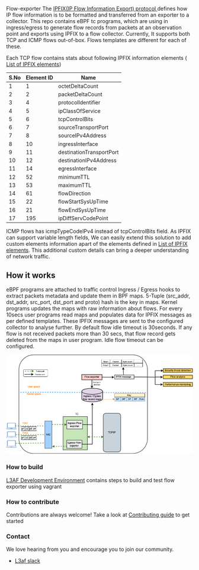 Flow-exporter
The <a href=https://datatracker.ietf.org/doc/html/rfc7011> IPFIX(IP Flow Information Export) protocol </a> defines how IP flow information is to be formatted and transferred from an exporter to a collector.
This repo contains eBPF tc programs, which are using in ingress/egress to generate flow records from packets at an observation point and exports using IPFIX to a flow collector.
Currently, It supports both TCP and ICMP flows out-of-box. Flows templates are different for each of these.

Each TCP flow contains stats about following IPFIX information elements (<a href=https://www.iana.org/assignments/ipfix/ipfix.xhtml> List of IPFIX elements</a>)

<table>
<thead>
<tr>
<th>S.No</th>
<th>Element ID</th>
<th>Name</th>
</tr>
</thead>
<tbody>
<tr>
<td>1</td>
<td>1</td>
<td>octetDeltaCount</td>
</tr>
<tr>
<td>2</td>
<td>2</td>
<td>packetDeltaCount</td>
</tr>
<tr>
<td>3</td>
<td>4</td>
<td>protocolIdentifier</td>
</tr>
<tr>
<td>4</td>
<td>5</td>
<td>ipClassOfService</td>
</tr>
<tr>
<td>5</td>
<td>6</td>
<td>tcpControlBits</td>
</tr>
<tr>
<td>6</td>
<td>7</td>
<td>sourceTransportPort</td>
</tr>
<tr>
<td>7</td>
<td>8</td>
<td>sourceIPv4Address</td>
</tr>
<tr>
<td>8</td>
<td>10</td>
<td>ingressInterface</td>
</tr>
<tr>
<td>9</td>
<td>11</td>
<td>destinationTransportPort</td>
</tr>
<tr>
<td>10</td>
<td>12</td>
<td>destinationIPv4Address</td>
</tr>
<tr>
<td>11</td>
<td>14</td>
<td>egressInterface</td>
</tr>
<tr>
<td>12</td>
<td>52</td>
<td>minimumTTL</td>
</tr>
<tr>
<td>13</td>
<td>53</td>
<td>maximumTTL</td>
</tr>
<tr>
<td>14</td>
<td>61</td>
<td>flowDirection</td>
</tr>
<tr>
<td>15</td>
<td>22</td>
<td>flowStartSysUpTime</td>
</tr>
<tr>
<td>16</td>
<td>21</td>
<td>flowEndSysUpTime</td>
</tr>
<tr>
<td>17</td>
<td>195</td>
<td>ipDiffServCodePoint</td>
</tr>
</table>

ICMP flows has icmpTypeCodeIPv4 instead of tcpControlBits field.
As IPFIX can support variable length fields, We can easily extend this solution to add custom elements information apart of the elements defined in <a href=https://www.iana.org/assignments/ipfix/ipfix.xhtml> List of IPFIX elements</a>. This additional custom details can bring a deeper understanding of network traffic.


## How it works
eBPF programs are attached to traffic control Ingress / Egress hooks to extract packets metadata and update them in BPF maps. 5-Tuple (src_addr, dst_addr, src_port, dst_port and proto) hash is the key in maps. Kernel programs updates the maps with raw information about flows. For every 10secs user programs read maps  and populates data for IPFIX messages as per defined templates. These IPFIX messages are sent to the configured collector to analyse further. By default flow idle timeout is 30seconds. If any flow is not received packets more than 30 secs, that flow record gets deleted from the maps in user program. Idle flow timeout can be configured.


![Diagram](images/IPFIX_Flow_exporter.png)

### How to build
<a href=https://github.com/l3af-project/l3af-arch/blob/main/dev_environment/>L3AF Development Environment</a> contains steps to build and test flow exporter using vagrant

### How to contribute
Contributions are always welcome! Take a look at [Contributing guide](https://github.com/l3af-project/l3af-arch/blob/main/CONTRIBUTING.md) to get started

### Contact
We love hearing from you and encourage you to join our community.
- [L3af slack](https://join.slack.com/t/l3afworkspace/shared_invite/zt-y2bbi7d2-FplDi4J~j8Y97CrGXttZmg)

